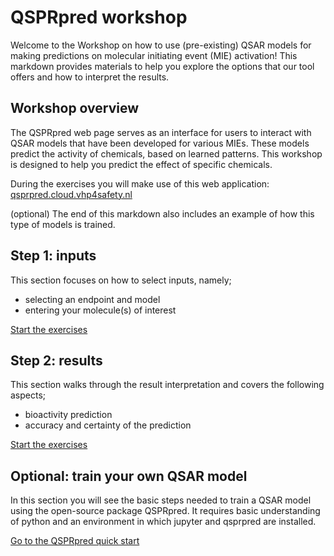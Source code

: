# QSPRpred workshop

Welcome to the Workshop on how to use (pre-existing) QSAR models for making predictions on molecular initiating event (MIE) activation! This markdown provides materials to help you explore the options that our tool offers and how to interpret the results. 

## Workshop overview

The QSPRpred web page serves as an interface for users to interact with QSAR models that have been developed for various MIEs. These models predict the activity of chemicals, based on learned patterns. This workshop is designed to help you predict the effect of specific chemicals. 

During the exercises you will make use of this web application: <a href="https://qsprpred.cloud.vhp4safety.nl/" target="_blank">qsprpred.cloud.vhp4safety.nl</a>

(optional) The end of this markdown also includes an example of how this type of models is trained.

## Step 1: inputs

This section focuses on how to select inputs, namely;

* selecting an endpoint and model
* entering your molecule(s) of interest

<a href="https://lindeschoenmaker.github.io/inputs" target="_blank">Start the exercises</a>

## Step 2: results

This section walks through the result interpretation and covers the following aspects;

* bioactivity prediction
* accuracy and certainty of the prediction

<a href="https://lindeschoenmaker.github.io/results" target="_blank">Start the exercises</a>

## Optional: train your own QSAR model

In this section you will see the basic steps needed to train a QSAR model using the open-source package QSPRpred. It requires basic understanding of python and an environment in which jupyter and qsprpred are installed.

<a href="https://github.com/CDDLeiden/QSPRpred/blob/main/tutorials/quick_start.ipynb" target="_blank">Go to the QSPRpred quick start</a>
